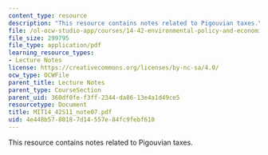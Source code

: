 ```yaml
---
content_type: resource
description: "This resource contains notes related to Pigouvian taxes.\r\n"
file: /ol-ocw-studio-app/courses/14-42-environmental-policy-and-economics-spring-2011/4e448b5780187d14557e84fc9febf610_MIT14_42S11_note07.pdf
file_size: 299795
file_type: application/pdf
learning_resource_types:
- Lecture Notes
license: https://creativecommons.org/licenses/by-nc-sa/4.0/
ocw_type: OCWFile
parent_title: Lecture Notes
parent_type: CourseSection
parent_uid: 360df0fe-f3ff-2344-da86-13e4a1d49ce5
resourcetype: Document
title: MIT14_42S11_note07.pdf
uid: 4e448b57-8018-7d14-557e-84fc9febf610
---
```

This resource contains notes related to Pigouvian taxes.
